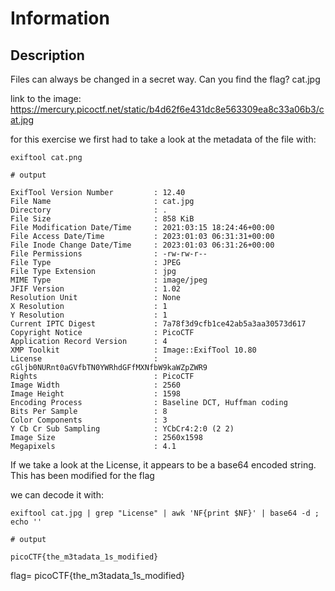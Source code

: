 # Information

## Description

Files can always be changed in a secret way. Can you find the flag? cat.jpg

link to the image: https://mercury.picoctf.net/static/b4d62f6e431dc8e563309ea8c33a06b3/cat.jpg


for this exercise we first had to take a look at the metadata of the file with:
```
exiftool cat.png

# output

ExifTool Version Number         : 12.40
File Name                       : cat.jpg
Directory                       : .
File Size                       : 858 KiB
File Modification Date/Time     : 2021:03:15 18:24:46+00:00
File Access Date/Time           : 2023:01:03 06:31:31+00:00
File Inode Change Date/Time     : 2023:01:03 06:31:26+00:00
File Permissions                : -rw-rw-r--
File Type                       : JPEG
File Type Extension             : jpg
MIME Type                       : image/jpeg
JFIF Version                    : 1.02
Resolution Unit                 : None
X Resolution                    : 1
Y Resolution                    : 1
Current IPTC Digest             : 7a78f3d9cfb1ce42ab5a3aa30573d617
Copyright Notice                : PicoCTF
Application Record Version      : 4
XMP Toolkit                     : Image::ExifTool 10.80
License                         : cGljb0NURnt0aGVfbTN0YWRhdGFfMXNfbW9kaWZpZWR9
Rights                          : PicoCTF
Image Width                     : 2560
Image Height                    : 1598
Encoding Process                : Baseline DCT, Huffman coding
Bits Per Sample                 : 8
Color Components                : 3
Y Cb Cr Sub Sampling            : YCbCr4:2:0 (2 2)
Image Size                      : 2560x1598
Megapixels                      : 4.1
```

If we take a look at the License, it appears to be a base64 encoded string. This has been modified for the flag

we can decode it with:

```
exiftool cat.jpg | grep "License" | awk 'NF{print $NF}' | base64 -d ; echo ''

# output

picoCTF{the_m3tadata_1s_modified}

```

flag= picoCTF{the_m3tadata_1s_modified}
